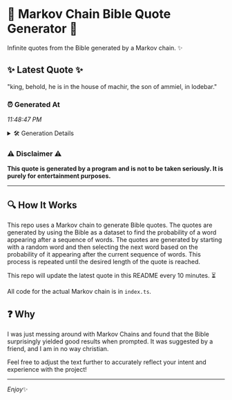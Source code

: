 # 📖 Markov Chain Bible Quote Generator 📖

Infinite quotes from the Bible generated by a Markov chain. ✨

## ✨ Latest Quote ✨
"king, behold, he is in the house of machir, the son of ammiel, in lodebar."

### ⏰ Generated At
*11:48:47 PM*

<details>
    <summary>🛠️ Generation Details</summary>
    <p>
        <strong>🌱 Seed:</strong> king,<br>
        <strong>🔄 Iterations:</strong> 14<br>
        <strong>📜 Context History:</strong><br>[ king, ]: behold,<br>[ king,, behold, ]: he<br>[ king,, behold,, he ]: is<br>[ king,, behold,, he, is ]: in<br>[ king,, behold,, he, is, in ]: the<br>[ king,, behold,, he, is, in, the ]: house<br>[ behold,, he, is, in, the, house ]: of<br>[ he, is, in, the, house, of ]: machir,<br>[ is, in, the, house, of, machir, ]: the<br>[ in, the, house, of, machir,, the ]: son<br>[ the, house, of, machir,, the, son ]: of<br>[ house, of, machir,, the, son, of ]: ammiel,<br>[ of, machir,, the, son, of, ammiel, ]: in<br>[ machir,, the, son, of, ammiel,, in ]: lodebar.<br>
    </p>
</details>

### ⚠️ Disclaimer ⚠️
**This quote is generated by a program and is not to be taken seriously. It is purely for entertainment purposes.**

---

## 🔍 How It Works

This repo uses a Markov chain to generate Bible quotes. The quotes are generated by using the Bible as a dataset to find the probability of a word appearing after a sequence of words. The quotes are generated by starting with a random word and then selecting the next word based on the probability of it appearing after the current sequence of words. This process is repeated until the desired length of the quote is reached.

This repo will update the latest quote in this README every 10 minutes. ⏳

All code for the actual Markov chain is in `index.ts`.

## ❓ Why

I was just messing around with Markov Chains and found that the Bible surprisingly yielded good results when prompted. 
It was suggested by a friend, and I am in no way christian.

Feel free to adjust the text further to accurately reflect your intent and experience with the project!

---

*Enjoy*✨
